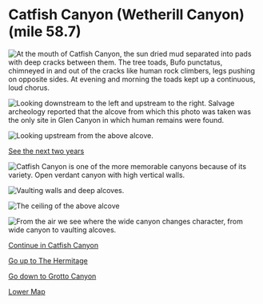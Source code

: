 # Catfish Canyon (Wetherill Canyon) (mile 58.7)

![At the mouth of Catfish Canyon, the sun dried mud separated into pads with deep cracks between them. The tree toads, Bufo punctatus, chimneyed in and out of the cracks like human rock climbers, legs pushing on opposite sides. At evening and morning the toads kept up a continuous, loud chorus.](catfish-cyn/toad.jpg)

![Looking downstream to the left and upstream to the right. Salvage archeology reported that the alcove from which this photo was taken was the only site in Glen Canyon in which human remains were found.](catfish-cyn/in-alcove.jpg)

![Looking upstream from the above alcove.](catfish-cyn/looking-upstream.jpg)

[See the next two years](catfish-cyn-changes)

![Catfish Canyon is one of the more memorable canyons because of its variety. Open verdant canyon with high vertical walls.](catfish-cyn/variety.jpg)

![Vaulting walls and deep alcoves.](catfish-cyn/walls.jpg)

![The ceiling of the above alcove](catfish-cyn/ceiling.jpg)

![From the air we see where the wide canyon changes character, from wide canyon to vaulting alcoves.](catfish-cyn/air.jpg)

[Continue in Catfish Canyon](catfish-cyn-2)

[Go up to The Hermitage](hermitage)

[Go down to Grotto Canyon](grotto-cyn)

[Lower Map](map-lower)
